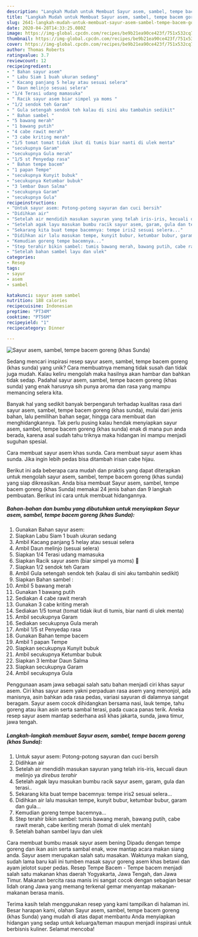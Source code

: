 ```yaml
---
description: "Langkah Mudah untuk Membuat Sayur asem, sambel, tempe bacem goreng (khas Sunda) Anti Gagal"
title: "Langkah Mudah untuk Membuat Sayur asem, sambel, tempe bacem goreng (khas Sunda) Anti Gagal"
slug: 2641-langkah-mudah-untuk-membuat-sayur-asem-sambel-tempe-bacem-goreng-khas-sunda-anti-gagal
date: 2020-04-28T14:33:25.080Z
image: https://img-global.cpcdn.com/recipes/be9b21ea90ce423f/751x532cq70/sayur-asem-sambel-tempe-bacem-goreng-khas-sunda-foto-resep-utama.jpg
thumbnail: https://img-global.cpcdn.com/recipes/be9b21ea90ce423f/751x532cq70/sayur-asem-sambel-tempe-bacem-goreng-khas-sunda-foto-resep-utama.jpg
cover: https://img-global.cpcdn.com/recipes/be9b21ea90ce423f/751x532cq70/sayur-asem-sambel-tempe-bacem-goreng-khas-sunda-foto-resep-utama.jpg
author: Thomas Roberts
ratingvalue: 3.7
reviewcount: 12
recipeingredient:
- " Bahan sayur asem"
- " Labu Siam 1 buah ukuran sedang"
- " Kacang panjang 5 helay atau sesuai selera"
- " Daun melinjo sesuai selera"
- "1/4 Terasi udang mamasuka"
- " Racik sayur asem biar simpel ya moms "
- "1/2 sendok teh Garam"
- " Gula setengah sendok teh kalau di sini aku tambahin sedikit"
- " Bahan sambel "
- "5 bawang merah"
- "1 bawang putih"
- "4 cabe rawit merah"
- "3 cabe kriting merah"
- "1/5 tomat tomat tidak ikut di tumis biar nanti di ulek menta"
- "secukupnya Garam"
- "secukupnya Gula merah"
- "1/5 st Penyedap rasa"
- " Bahan tempe bacem"
- "1 papan Tempe"
- "secukupnya Kunyit bubuk"
- "secukupnya Ketumbar bubuk"
- "3 lembar Daun Salma"
- "secukupnya Garam"
- "secukupnya Gula"
recipeinstructions:
- "Untuk sayur asem: Potong-potong sayuran dan cuci bersih"
- "Didihkan air"
- "Setelah air mendidih masukan sayuran yang telah iris-iris, kecuali daun melinjo ya *direbus terahir*"
- "Setelah agak layu masukan bumbu racik sayur asem, garam, gula dan terasi.."
- "Sekarang kita buat tempe bacemnya: tempe iris2 sesuai selera..."
- "Didihkan air lalu masukan tempe, kunyit bubur, ketumbar bubur, garam dan gula..."
- "Kemudian goreng tempe bacemnya..."
- "Step terahir bikin sambel: tumis bawang merah, bawang putih, cabe rawit merah, cabe keriting merah (tomat di ulek mentah)"
- "Setelah bahan sambel layu dan ulek"
categories:
- Resep
tags:
- sayur
- asem
- sambel

katakunci: sayur asem sambel 
nutrition: 188 calories
recipecuisine: Indonesian
preptime: "PT34M"
cooktime: "PT56M"
recipeyield: "1"
recipecategory: Dinner

---
```



![Sayur asem, sambel, tempe bacem goreng (khas Sunda)](https://img-global.cpcdn.com/recipes/be9b21ea90ce423f/751x532cq70/sayur-asem-sambel-tempe-bacem-goreng-khas-sunda-foto-resep-utama.jpg)

Sedang mencari inspirasi resep sayur asem, sambel, tempe bacem goreng (khas sunda) yang unik? Cara membuatnya memang tidak susah dan tidak juga mudah. Kalau keliru mengolah maka hasilnya akan hambar dan bahkan tidak sedap. Padahal sayur asem, sambel, tempe bacem goreng (khas sunda) yang enak harusnya sih punya aroma dan rasa yang mampu memancing selera kita.

Banyak hal yang sedikit banyak berpengaruh terhadap kualitas rasa dari sayur asem, sambel, tempe bacem goreng (khas sunda), mulai dari jenis bahan, lalu pemilihan bahan segar, hingga cara membuat dan menghidangkannya. Tak perlu pusing kalau hendak menyiapkan sayur asem, sambel, tempe bacem goreng (khas sunda) enak di mana pun anda berada, karena asal sudah tahu triknya maka hidangan ini mampu menjadi suguhan spesial.

Cara membuat sayur asem khas sunda. Cara membuat sayur asem khas sunda. Jika ingin lebih pedas bisa ditambah irisan cabe hijau.


Berikut ini ada beberapa cara mudah dan praktis yang dapat diterapkan untuk mengolah sayur asem, sambel, tempe bacem goreng (khas sunda) yang siap dikreasikan. Anda bisa membuat Sayur asem, sambel, tempe bacem goreng (khas Sunda) memakai 24 jenis bahan dan 9 langkah pembuatan. Berikut ini cara untuk membuat hidangannya.

<!--inarticleads1-->

##### Bahan-bahan dan bumbu yang dibutuhkan untuk menyiapkan Sayur asem, sambel, tempe bacem goreng (khas Sunda):

1. Gunakan  Bahan sayur asem:
1. Siapkan  Labu Siam 1 buah ukuran sedang
1. Ambil  Kacang panjang 5 helay atau sesuai selera
1. Ambil  Daun melinjo (sesuai selera)
1. Siapkan 1/4 Terasi udang mamasuka
1. Siapkan  Racik sayur asem (biar simpel ya moms) 🤭
1. Siapkan 1/2 sendok teh Garam
1. Ambil  Gula setengah sendok teh (kalau di sini aku tambahin sedikit)
1. Siapkan  Bahan sambel :
1. Ambil 5 bawang merah
1. Gunakan 1 bawang putih
1. Sediakan 4 cabe rawit merah
1. Gunakan 3 cabe kriting merah
1. Sediakan 1/5 tomat (tomat tidak ikut di tumis, biar nanti di ulek menta)
1. Ambil secukupnya Garam
1. Sediakan secukupnya Gula merah
1. Ambil 1/5 st Penyedap rasa
1. Gunakan  Bahan tempe bacem
1. Ambil 1 papan Tempe
1. Siapkan secukupnya Kunyit bubuk
1. Ambil secukupnya Ketumbar bubuk
1. Siapkan 3 lembar Daun Salma
1. Siapkan secukupnya Garam
1. Ambil secukupnya Gula


Penggunaan asam jawa sebagai salah satu bahan menjadi ciri khas sayur asem. Ciri khas sayur asem yakni perpaduan rasa asem yang menonjol, ada manisnya, asin bahkan ada rasa pedas, variasi sayuran di dalamnya sangat beragam. Sayur asem cocok dihidangkan bersama nasi, lauk tempe, tahu goreng atau ikan asin serta sambal terasi, pada cuaca panas terik. Aneka resep sayur asem mantap sederhana asli khas jakarta, sunda, jawa timur, jawa tengah. 

<!--inarticleads2-->

##### Langkah-langkah membuat Sayur asem, sambel, tempe bacem goreng (khas Sunda):

1. Untuk sayur asem: Potong-potong sayuran dan cuci bersih
1. Didihkan air
1. Setelah air mendidih masukan sayuran yang telah iris-iris, kecuali daun melinjo ya *direbus terahir*
1. Setelah agak layu masukan bumbu racik sayur asem, garam, gula dan terasi..
1. Sekarang kita buat tempe bacemnya: tempe iris2 sesuai selera...
1. Didihkan air lalu masukan tempe, kunyit bubur, ketumbar bubur, garam dan gula...
1. Kemudian goreng tempe bacemnya...
1. Step terahir bikin sambel: tumis bawang merah, bawang putih, cabe rawit merah, cabe keriting merah (tomat di ulek mentah)
1. Setelah bahan sambel layu dan ulek


Cara membuat bumbu masak sayur asem bening Dipadu dengan tempe goreng dan ikan asin serta sambal enak, wow mantap acara makan siang anda. Sayur asem merupakan salah satu masakan. Waktunya makan siang, sudah lama baru kali ini tumben masak sayur goreng asem khas betawi dan ayam jelotot super pedas. Resep Tempe Bacem - Tempe bacem menjadi salah satu makanan khas daerah Yogyakarta, Jawa Tengah, dan Jawa Timur. Makanan bercita rasa manis ini sangat cocok dengan sebagian besar lidah orang Jawa yang memang terkenal gemar menyantap makanan-makanan berasa manis. 

Terima kasih telah menggunakan resep yang kami tampilkan di halaman ini. Besar harapan kami, olahan Sayur asem, sambel, tempe bacem goreng (khas Sunda) yang mudah di atas dapat membantu Anda menyiapkan hidangan yang sedap untuk keluarga/teman maupun menjadi inspirasi untuk berbisnis kuliner. Selamat mencoba!
